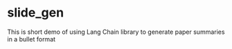 # slide_gen

This is short demo of using Lang Chain library to generate paper summaries in a bullet format
